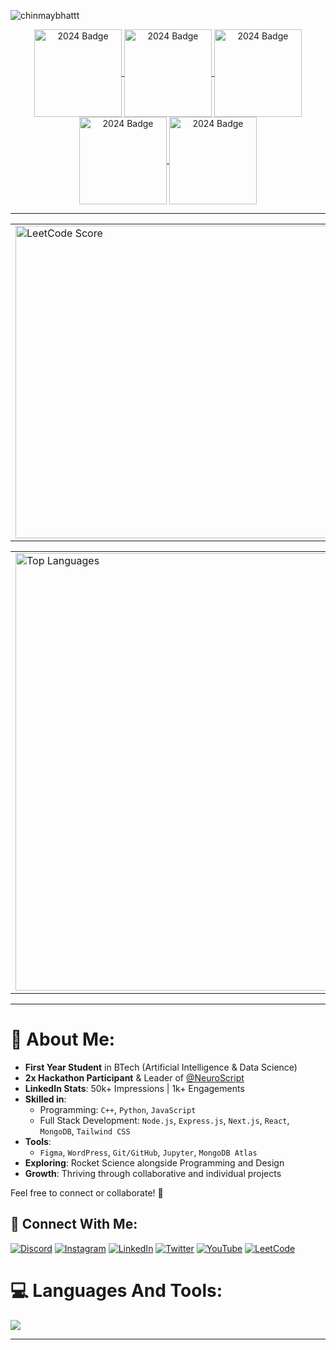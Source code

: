 <!-- chinmay bhatt -->
  
<div align="center">

<!-- <img src="https://github.com/ChinmayBhattt/chinmaybhattt/blob/main/Images/ChinmayAnimatedBanner.gif" alt="Chinmay Animated Banner" height=160 /> -->
  <!-- Uncomment the section below to include the snake animation -->
  <!-- 
  <h2>🐍 Contributions 🐍</h2>
  <img alt="snake eating my contributions" src="https://raw.githubusercontent.com/salesp07/salesp07/output/github-contribution-grid-snake.svg" />
  -->
  
</div>

<p align="left"> <img src="https://komarev.com/ghpvc/?username=chinmaybhattt&label=Profile%20views&color=0e75b6&style=flat" alt="chinmaybhattt" /> </p>
<!-- <h2 align="center">Leetcode Info</h2>   -->
<p align="center">
  <a href="https://leetcode.com/u/ChinmayBhattt/" target="_blank">
    <img align="center" src="https://leetcode.com/static/images/badges/2024/gif/2024-02.gif" alt="2024 Badge" height="140" width="140" />
  </a>
  <a href="https://leetcode.com/u/ChinmayBhattt/" target="_blank">
    <img align="center" src="https://leetcode.com/static/images/badges/2024/gif/2024-03.gif" alt="2024 Badge" height="140" width="140" />
  </a>
  <a href="https://leetcode.com/u/ChinmayBhattt/" target="_blank">
    <img align="center" src="https://assets.leetcode.com/static_assets/marketing/2024-50.gif" alt="2024 Badge" height="140" width="140" />
  </a>
  <a href="https://leetcode.com/u/ChinmayBhattt/" target="_blank">
    <img align="center" src="https://assets.leetcode.com/static_assets/marketing/2024-100.gif" alt="2024 Badge" height="140" width="140" />
  </a>
  <a href="https://leetcode.com/u/ChinmayBhattt/" target="_blank">
    <img align="center" src="https://assets.leetcode.com/static_assets/marketing/2024-200.gif" alt="2024 Badge" height="140" width="140" />
  </a>
</p>


<!--# 📊 GitHub Stats -->
<hr>

<div align="center">
  <table>
    <tr>
      <td>
        <!-- LeetCode Score -->
        <img src="https://leetcard.jacoblin.cool/chinmaybhattt?theme=radical" alt="LeetCode Score" width="500" height="auto" />
      </td>
      <td>
        <!-- GitHub Streak Stats -->
<!--         <img src="https://github-readme-streak-stats.herokuapp.com/?user=ChinmayBhattt&theme=tokyonight" alt="Chinmay GitHub Streak" width="500" height="auto" /> -->
         <a href="https://awesome-github-stats.azurewebsites.net/index.html??cardType=github&theme=github-dark&preferLogin=false&Text=C7C7C7&Border=DDDDDD&Ring=00F5FF&Background=171717&Title=DDDDDD">    <img  alt="ChinmayBhattt's GitHub Stats" src="https://awesome-github-stats.azurewebsites.net/user-stats/ChinmayBhattt?cardType=github&theme=github-dark&preferLogin=false&Text=C7C7C7&Border=DDDDDD&Ring=00F5FF&Background=171717&Title=DDDDDD" />  </a>
      </td>
    </tr>
  </table>
  
</div>
<table>
  
  <td>
        <!-- Most Used Languages inside the border -->
        <img src="https://github-readme-stats.vercel.app/api/top-langs/?username=ChinmayBhattt&langs_count=8&theme=github_dark&layout=compact" alt="Top Languages" width="700" height="auto" />
      </td>
      <td>
        <!-- GitHub Stats and Productive Time Card -->
  <a href="https://awesome-github-stats.azurewebsites.net/index.html??cardType=level&theme=dark&preferLogin=false&Title=DDDDDD&Text=C2C2C2&Border=DDDDDD&Ring=66EAFF">    <img  alt="Chinmaybhattt's GitHub Stats" src="https://awesome-github-stats.azurewebsites.net/user-stats/Chinmaybhattt?cardType=level&theme=dark&preferLogin=false&Title=DDDDDD&Text=C2C2C2&Border=DDDDDD&Ring=66EAFF" />  </a>        <br>
        <!-- GitHub Graph -->
        <img src="https://github-profile-summary-cards.vercel.app/api/cards/productive-time?username=ChinmayBhattt&theme=github_dark&utcOffset=8" alt="Productive Time" />
      </td>
    </tr>
  </table>
</div>

<!-- Divider line -->
<hr>

# 💫 About Me:

- **First Year Student** in BTech (Artificial Intelligence & Data Science)  
- **2x Hackathon Participant** & Leader of [@NeuroScript](https://github.com/NeuroScript)  
- **LinkedIn Stats**: 50k+ Impressions | 1k+ Engagements  
- **Skilled in**:  
  - Programming: `C++`, `Python`, `JavaScript`  
  - Full Stack Development: `Node.js`, `Express.js`, `Next.js`, `React`, `MongoDB`, `Tailwind CSS`  
- **Tools**:  
  - `Figma`, `WordPress`, `Git/GitHub`, `Jupyter`, `MongoDB Atlas`  
- **Exploring**: Rocket Science alongside Programming and Design  
- **Growth**: Thriving through collaborative and individual projects  

Feel free to connect or collaborate! 🚀  

## 🔗 Connect With Me:
[![Discord](https://img.shields.io/badge/Discord-%237289DA.svg?logo=discord&logoColor=white)](https://discord.gg/https://discord.gg/6RpzEHYdKt) [![Instagram](https://img.shields.io/badge/Instagram-%23E4405F.svg?logo=Instagram&logoColor=white)](https://instagram.com/chinmaybhattt) [![LinkedIn](https://img.shields.io/badge/LinkedIn-%230077B5.svg?logo=linkedin&logoColor=white)](https://linkedin.com/in/chinmaybhattt) [![Twitter](https://img.shields.io/badge/Twitter-black.svg?logo=X&logoColor=white)](https://x.com/chinmaybhattt) [![YouTube](https://img.shields.io/badge/YouTube-%23FF0000.svg?logo=YouTube&logoColor=white)](https://youtube.com/@chinmaybhattt) [![LeetCode](https://img.shields.io/badge/LeetCode-%234b4b4b.svg?logo=LeetCode&logoColor=yellow)](https://LeetCode.com/@chinmaybhattt) 



# 💻 Languages And Tools:

   <a href="[![My Skills](https://skillicons.dev/icons?i=js,html,css,wasm)](https://skillicons.dev)">
      <img src="https://skillicons.dev/icons?i=cpp,python,cs,javascript,mongodb,nodejs,react,sklearn,mysql,git,github,tailwindcss,c,wordpress,arduino" />
  </a>
<hr>

